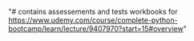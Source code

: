 "# contains assessements and tests workbooks for https://www.udemy.com/course/complete-python-bootcamp/learn/lecture/9407970?start=15#overview" 
